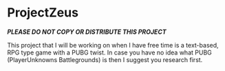 # ProjectZeus
*****PLEASE DO NOT COPY OR DISTRIBUTE THIS PROJECT*****



This project that I will be working on when I have free time is a text-based, RPG type game with a PUBG twist.
In case you have no idea what PUBG (PlayerUnknowns Battlegrounds) is then I suggest you research first.


